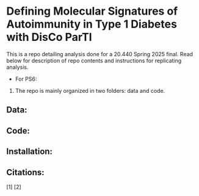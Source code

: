 # Defining Molecular Signatures of Autoimmunity in Type 1 Diabetes with DisCo ParTI 

This is a repo detailing analysis done for a 20.440 Spring 2025 final. Read below for description of repo contents and instructions for replicating analysis.

* For PS6:
1. The repo is mainly organized in two folders: data and code.

## Data: 

## Code: 

## Installation: 


## Citations: 
 [1] 
 [2] 
